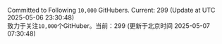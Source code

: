 Committed to Following `10,000` GitHubers. Current: <!-- FOLLOWING_COUNT -->299<!-- FOLLOWING_COUNT --> (Update at UTC <!-- LAST_UPDATED -->2025-05-06 23:30:48<!-- LAST_UPDATED -->)<br>
致力于关注`10,000`个GitHuber。当前：<!-- FOLLOWING_COUNT -->299<!-- FOLLOWING_COUNT --> (更新于北京时间 <!-- LAST_UPDATED_CST -->2025-05-07 07:30:48<!-- LAST_UPDATED_CST -->)
